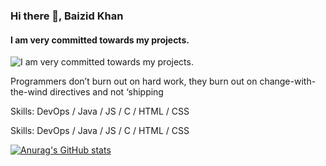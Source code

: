 ### Hi there 👋, Baizid Khan
#### I am very committed towards my projects.
![I am very committed towards my projects.](https://blog.estacio.br/wp-content/webp-express/webp-images/uploads/2022/09/o-que-faz-um-devops-780x450.jpeg.webp)

Programmers don’t burn out on hard work, they burn out on change-with-the-wind directives and not ‘shipping

Skills: DevOps / Java / JS / C / HTML / CSS






Skills: DevOps / Java / JS / C / HTML / CSS




















[![Anurag's GitHub stats](https://github-readme-stats.vercel.app/api?username=baizidkhan)](https://github.com/anuraghazra/github-readme-stats)
